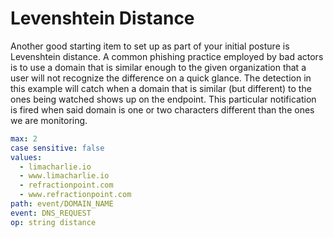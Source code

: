 # Levenshtein Distance

Another good starting item to set up as part of your initial posture is Levenshtein distance. A common phishing practice employed by bad actors is to use a domain that is similar enough to the given organization that a user will not recognize the difference on a quick glance. The detection in this example will catch when a domain that is similar (but different) to the ones being watched shows up on the endpoint. This particular notification is fired when said domain is one or two characters different than the ones we are monitoring.

```yaml
max: 2
case sensitive: false
values:
  - limacharlie.io
  - www.limacharlie.io
  - refractionpoint.com
  - www.refractionpoint.com
path: event/DOMAIN_NAME
event: DNS_REQUEST
op: string distance 
```

